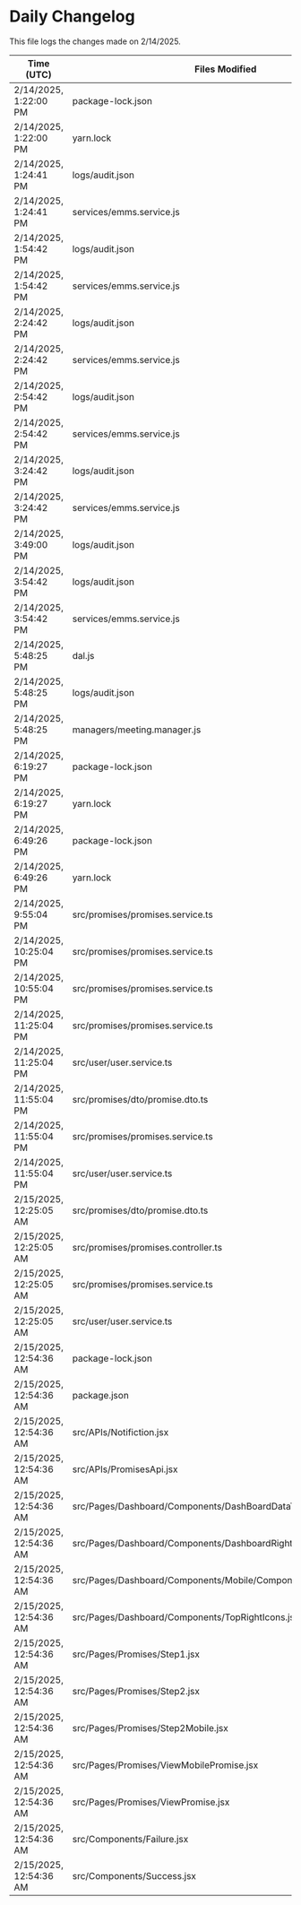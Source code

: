 # Daily Changelog

This file logs the changes made on 2/14/2025.

| Time (UTC)             | Files Modified                    | Changes (Addition/Deletion) |
|------------------------|-----------------------------------|-----------------------------|
| 2/14/2025, 1:22:00 PM | package-lock.json | 0 Additions & 7 Deletions |
| 2/14/2025, 1:22:00 PM | yarn.lock | 0 Additions & 5 Deletions |
| 2/14/2025, 1:24:41 PM | logs/audit.json | 15 Additions & 15 Deletions|
| 2/14/2025, 1:24:41 PM | services/emms.service.js | 1 Additions & 0 Deletions|
| 2/14/2025, 1:54:42 PM | logs/audit.json | 15 Additions & 15 Deletions|
| 2/14/2025, 1:54:42 PM | services/emms.service.js | 1 Additions & 0 Deletions|
| 2/14/2025, 2:24:42 PM | logs/audit.json | 15 Additions & 15 Deletions|
| 2/14/2025, 2:24:42 PM | services/emms.service.js | 1 Additions & 0 Deletions|
| 2/14/2025, 2:54:42 PM | logs/audit.json | 15 Additions & 15 Deletions|
| 2/14/2025, 2:54:42 PM | services/emms.service.js | 1 Additions & 0 Deletions|
| 2/14/2025, 3:24:42 PM | logs/audit.json | 15 Additions & 15 Deletions|
| 2/14/2025, 3:24:42 PM | services/emms.service.js | 1 Additions & 0 Deletions|
| 2/14/2025, 3:49:00 PM | logs/audit.json | 5 Additions & 5 Deletions|
| 2/14/2025, 3:54:42 PM | logs/audit.json | 15 Additions & 15 Deletions|
| 2/14/2025, 3:54:42 PM | services/emms.service.js | 1 Additions & 0 Deletions|
| 2/14/2025, 5:48:25 PM | dal.js | 383 Additions & 195 Deletions|
| 2/14/2025, 5:48:25 PM | logs/audit.json | 5 Additions & 5 Deletions|
| 2/14/2025, 5:48:25 PM | managers/meeting.manager.js | 53 Additions & 52 Deletions|
| 2/14/2025, 6:19:27 PM | package-lock.json | 0 Additions & 7 Deletions|
| 2/14/2025, 6:19:27 PM | yarn.lock | 0 Additions & 5 Deletions|
| 2/14/2025, 6:49:26 PM | package-lock.json | 0 Additions & 7 Deletions|
| 2/14/2025, 6:49:26 PM | yarn.lock | 0 Additions & 5 Deletions|
| 2/14/2025, 9:55:04 PM | src/promises/promises.service.ts | 18 Additions & 3 Deletions|
| 2/14/2025, 10:25:04 PM | src/promises/promises.service.ts | 18 Additions & 3 Deletions|
| 2/14/2025, 10:55:04 PM | src/promises/promises.service.ts | 18 Additions & 3 Deletions|
| 2/14/2025, 11:25:04 PM | src/promises/promises.service.ts | 18 Additions & 3 Deletions|
| 2/14/2025, 11:25:04 PM | src/user/user.service.ts | 3 Additions & 1 Deletions|
| 2/14/2025, 11:55:04 PM | src/promises/dto/promise.dto.ts | 13 Additions & 0 Deletions|
| 2/14/2025, 11:55:04 PM | src/promises/promises.service.ts | 67 Additions & 4 Deletions|
| 2/14/2025, 11:55:04 PM | src/user/user.service.ts | 3 Additions & 1 Deletions|
| 2/15/2025, 12:25:05 AM | src/promises/dto/promise.dto.ts | 13 Additions & 0 Deletions|
| 2/15/2025, 12:25:05 AM | src/promises/promises.controller.ts | 1 Additions & 1 Deletions|
| 2/15/2025, 12:25:05 AM | src/promises/promises.service.ts | 67 Additions & 4 Deletions|
| 2/15/2025, 12:25:05 AM | src/user/user.service.ts | 3 Additions & 1 Deletions|
| 2/15/2025, 12:54:36 AM | package-lock.json | 17 Additions & 0 Deletions|
| 2/15/2025, 12:54:36 AM | package.json | 1 Additions & 0 Deletions|
| 2/15/2025, 12:54:36 AM | src/APIs/Notifiction.jsx | 6 Additions & 0 Deletions|
| 2/15/2025, 12:54:36 AM | src/APIs/PromisesApi.jsx | 74 Additions & 3 Deletions|
| 2/15/2025, 12:54:36 AM | src/Pages/Dashboard/Components/DashBoardDataTable.jsx | 2 Additions & 0 Deletions|
| 2/15/2025, 12:54:36 AM | src/Pages/Dashboard/Components/DashboardRightUI.jsx | 1 Additions & 1 Deletions|
| 2/15/2025, 12:54:36 AM | src/Pages/Dashboard/Components/Mobile/Components/MobileTable.jsx | 9 Additions & 5 Deletions|
| 2/15/2025, 12:54:36 AM | src/Pages/Dashboard/Components/TopRightIcons.jsx | 5 Additions & 2 Deletions|
| 2/15/2025, 12:54:36 AM | src/Pages/Promises/Step1.jsx | 5 Additions & 1 Deletions|
| 2/15/2025, 12:54:36 AM | src/Pages/Promises/Step2.jsx | 88 Additions & 105 Deletions|
| 2/15/2025, 12:54:36 AM | src/Pages/Promises/Step2Mobile.jsx | 75 Additions & 49 Deletions|
| 2/15/2025, 12:54:36 AM | src/Pages/Promises/ViewMobilePromise.jsx | 123 Additions & 38 Deletions|
| 2/15/2025, 12:54:36 AM | src/Pages/Promises/ViewPromise.jsx | 227 Additions & 204 Deletions|
| 2/15/2025, 12:54:36 AM | src/Components/Failure.jsx | 0 Additions & 0 Deletions|
| 2/15/2025, 12:54:36 AM | src/Components/Success.jsx | 0 Additions & 0 Deletions|
